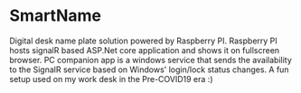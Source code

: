 # SmartName

Digital desk name plate solution powered by Raspberry PI. Raspberry PI hosts signalR based ASP.Net core application and shows it on fullscreen browser. PC companion app is a windows service that sends the availability to the SignalR service based on Windows' login/lock status changes. A fun setup used on my work desk in the Pre-COVID19 era :)
